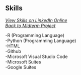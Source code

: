## **Skills**
*[View Skills on LinkedIn Online](https://www.linkedin.com/in/rosa-wessel-904101218/details/skills/)*  
*[Back to Midterm Project](https://github.com/rosawessel/midterm/blob/main/README.md)*  

-R (Programming Language)  
-Python (Programming Language)  
-HTML  
-Github  
-Microsoft Visual Studio Code  
-Microsoft Suites  
-Google Suites  
